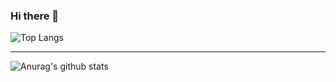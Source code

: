 ### Hi there 👋

<!--
**JesseTzh/JesseTzh** is a ✨ _special_ ✨ repository because its `README.md` (this file) appears on your GitHub profile.

Here are some ideas to get you started:

- 🔭 I’m currently working on ...
- 🌱 I’m currently learning ...
- 👯 I’m looking to collaborate on ...
- 🤔 I’m looking for help with ...
- 💬 Ask me about ...
- 📫 How to reach me: ...
- 😄 Pronouns: ...
- ⚡ Fun fact: ...
-->

![Top Langs](https://github-readme-stats.vercel.app/api/top-langs/?username=JesseTzh&theme=vue-dark&layout=compact)

<hr>

![Anurag's github stats](https://github-readme-stats.vercel.app/api?username=JesseTzh&theme=vue-dark)

